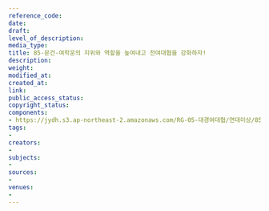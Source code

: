 ```yaml
---
reference_code: 
date: 
draft: 
level_of_description: 
media_type: 
title: 85-문건-여학운의 지위와 역할을 높여내고 전여대협을 강화하자!
description: 
weight: 
modified_at: 
created_at: 
link: 
public_access_status: 
copyright_status: 
components:
- https://jydh.s3.ap-northeast-2.amazonaws.com/RG-05-대경여대협/연대미상/85-문건-여학운의+지위와+역할을+높여내고+전여대협을+강화하자!.pdf
tags:
- 
creators:
- 
subjects:
- 
sources:
- 
venues:
- 
---
```


